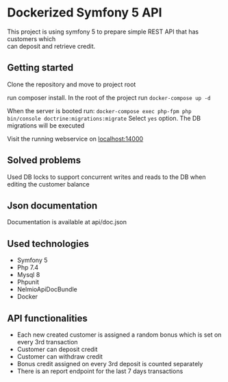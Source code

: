 # Dockerized Symfony 5 API
This project is using symfony 5 to prepare simple REST API that has customers which              
can deposit and retrieve credit.

## Getting started
Clone the repository and move to project root

run composer install.
In the root of the project run ``docker-compose up -d``

When the server is booted run: `docker-compose exec php-fpm php bin/console doctrine:migrations:migrate`
Select `yes` option. The DB migrations will be executed

Visit the running webservice on [localhost:14000](http://localhost:14000)
                                                           
## Solved problems
Used DB locks to support concurrent writes and reads to the DB when editing the 
customer balance

## Json documentation
Documentation is available at api/doc.json

## Used technologies
* Symfony 5
* Php 7.4
* Mysql 8
* Phpunit
* NelmioApiDocBundle
* Docker
                                                   
## API functionalities
* Each new created customer is assigned a random bonus which is set on every 3rd transaction
* Customer can deposit credit
* Customer can withdraw credit
* Bonus credit assigned on every 3rd deposit is counted separately
* There is an report endpoint for the last 7 days transactions